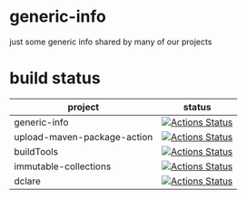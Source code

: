 # generic-info
just some generic info shared by many of our projects

# build status
| project | status |
|---------|--------|
| generic-info | [![Actions Status](https://github.com/ModelingValueGroup/generic-info/workflows/check/badge.svg)](https://github.com/ModelingValueGroup/generic-info/actions) |
|upload-maven-package-action|[![Actions Status](https://github.com/ModelingValueGroup/upload-maven-package-action/workflows/test/badge.svg)](https://github.com/ModelingValueGroup/upload-maven-package-action/actions)|
|buildTools|[![Actions Status](https://github.com/ModelingValueGroup/buildTools/workflows/build/badge.svg)](https://github.com/ModelingValueGroup/buildTools/actions)|
|immutable-collections|[![Actions Status](https://github.com/ModelingValueGroup/immutable-collections/workflows/build/badge.svg)](https://github.com/ModelingValueGroup/immutable-collections/actions)|
|dclare|[![Actions Status](https://github.com/ModelingValueGroup/dclare/workflows/build/badge.svg)](https://github.com/ModelingValueGroup/dclare/actions)|
